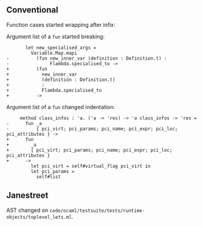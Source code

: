 ## Conventional

Function cases started wrapping after infix:

Argument list of a `fun` started breaking:

```
       let new_specialised_args =
         Variable.Map.mapi
-          (fun new_inner_var (definition : Definition.t) :
-               Flambda.specialised_to ->
+          (fun
+            new_inner_var
+            (definition : Definition.t)
+            :
+            Flambda.specialised_to
+          ->
```

Argument list of a `fun` changed indentation:

```
     method class_infos : 'a. ('a -> 'res) -> 'a class_infos -> 'res =
-      fun _a
-          { pci_virt; pci_params; pci_name; pci_expr; pci_loc; pci_attributes } ->
+      fun
+        _a
+        { pci_virt; pci_params; pci_name; pci_expr; pci_loc; pci_attributes }
+      ->
         let pci_virt = self#virtual_flag pci_virt in
         let pci_params =
           self#list
```

## Janestreet

AST changed on `code/ocaml/testsuite/tests/runtime-objects/toplevel_lets.ml`.
